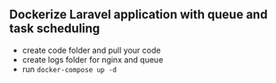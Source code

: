 ## Dockerize Laravel application with queue and task scheduling

- create code folder and pull your code
- create logs folder for nginx and queue
- run `docker-compose up -d`
